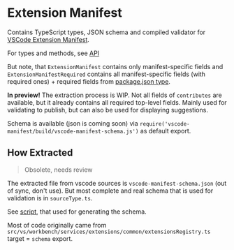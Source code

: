 # Extension Manifest

Contains TypeScript types, JSON schema and compiled validator for [VSCode Extension Manifest](https://code.visualstudio.com/api/references/extension-manifest).

For types and methods, see [API](https://paka.dev/npm/vscode-manifest)

But note, that `ExtensionManifest` contains only manifest-specific fields and `ExtensionManifestRequired` contains all manifest-specific fields (with required ones) + required fields from [package.json type](https://github.com/sindresorhus/type-fest/blob/main/source/package-json.d.ts).

**In preview!** The extraction process is WIP. Not all fields of `contributes` are available, but it already contains all required top-level fields. Mainly used for validating to publish, but can also be used for displaying suggestions.

Schema is available (json is coming soon) via `require('vscode-manifest/build/vscode-manifest-schema.js')` as default export.

## How Extracted

> Obsolete, needs review

The extracted file from vscode sources is `vscode-manifest-schema.json` (out of sync, don't use). But most complete and real schema that is used for validation is in `sourceType.ts`.

See [script](scripts/generateSchemaValidator.ts), that used for generating the schema.

Most of code originally came from `src/vs/workbench/services/extensions/common/extensionsRegistry.ts` target = `schema` export.

